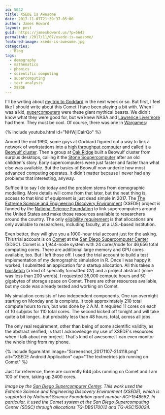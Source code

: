 ```yaml
---
id: 5642
title: XSEDE is Awesome
date: 2017-11-07T21:39:37-05:00
author: James Howard
layout: post
guid: https://jameshoward.us/?p=5642
permalink: /2017/11/07/xsede-is-awesome/
featured-image: xsede-is-awesome.jpg
categories:
  - Blog
tags:
  - demography
  - mathematics
  - phonics
  - scientific computing
  - supercomputing
  - text analysis
  - XSEDE
---
```

I'll be writing about [my trip to Goddard](/2017/10/24/going-nasa-social/)
in the next week or so.  But first, I feel like I should write about
this Comet I have been playing a bit with.  When I was a kid,
[supercomputers](https://www.youtube.com/watch?v=wn03wn3k47Y) were
these giant mythical beasts.  We didn't know what they were good
for, but we knew NASA and [Lawrence Livermore](https://www.llnl.gov/)
had them.  They must be cool.  Of course, there was one in
[Wargames](http://www.imdb.com/title/tt0086567/):

{% include youtube.html id="NHWjlCaIrQo" %}

Around the mid 1990, some guys at Goddard figured out a way to link
a network of workstations into a [high throughput
computer](http://research.cs.wisc.edu/htcondor/htc.html) and called
it a [Beowulf
cluster](http://webhome.phy.duke.edu/~rgb/brahma/Resources/beowulf/papers/ICPP95/icpp95.html).
Then a group at [Oak Ridge](https://www.ornl.gov/) built a Beowulf
cluster from surplus desktops, calling it the [Stone
Soupercomputer](https://en.wikipedia.org/wiki/Stone_Soupercomputer) after
an old children's story.    Early supercomputers were just faster
and faster than what else was available.  But the basics of Beowulf
now underlie how most advanced computing operates.  It didn't matter
because I never had any problems that interesting, anyway.

Suffice it to say I do today and the problem stems from demographic
modelling.  More details will come from that later, but the neat
thing is, access to that kind of equipment is just dead simple in
2017.  The [The Extreme Science and Engineering Discovery
Environment](https://www.xsede.org/) (XSEDE) project is funded by
the [National Science Foundation](https://www.nsf.gov/) to link
supercomputers around the United States and make those resources
available to researchers around the country.  The only [eligibility
requirement](https://portal.xsede.org/allocations/research) is that
allocations are only available to researchers, including faculty,
at a U.S.-based institution.

Even better, they will give you a 1000-hour trial account just for
the asking.  This trial account is on
[Comet](http://www.sdsc.edu/support/user_guides/comet.html) at the
[San Diego Supercomputer Center](http://www.sdsc.edu/) (SDSC).
Comet is a 1,944-node system with 24 cores/node for 46,656 total
computing cores.  There are additional large memory and GPU cores
available, too.  But I left those off.  I used the trial account
to build a test implementation of my demographic simulation in R.
Once I was happy it worked, I submitted an application for a startup
allocation.  All this takes a
[biosketch](https://grants.nih.gov/grants/forms/biosketch.htm) (a
kind of specially formatted CV) and a project abstract (mine was
less than 200 words).  I requested 35,000 compute hours and 50
gigabytes of storage space on Comet.  There are other resources
available, but my code was already tested and working on Comet.

My simulation consists of two independent components.  One ran
overnight starting on Monday and is complete.  It took approximately
210 total compute hours to run, but was done by 2 A.M.  It required
11 cores on each of 10 subjobs for 110 total cores.  The second
kicked off tonight and will take quite a bit longer...but probably
less than 48 hours, total, across all jobs.

The only real requirement, other than being of some scientific
validity, as the abstract verified, is that I acknowledge my use
of XSEDE's resources when I talk about my project.  That's kind of
awesome.  I can even monitor the whole thing from my phone.

{% include figure.html image="Screenshot_20171107-214118.png"
  alt="XSEDE Android Application"
  cap="The textmetrics job running on Comet" %}

Just for reference, there are currently 644 jobs running on Comet
and I am 100 of them, taking up 2400 cores.

_Image by the [San Diego Supercomputer
Center](http://www.sdsc.edu/News%20Items/PR20170502_Comet_GPU.html).  This
work used the Extreme Science and Engineering Discovery Environment
(XSEDE), which is supported by National Science Foundation grant
number ACI-1548562. In particular, it used the Comet system at the
San Diego Supercomputing Center (SDSC) through allocations TG-DBS170012
and TG-ASC150024._
